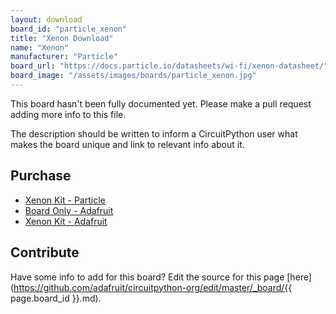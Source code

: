 ```yaml
---
layout: download
board_id: "particle_xenon"
title: "Xenon Download"
name: "Xenon"
manufacturer: "Particle"
board_url: "https://docs.particle.io/datasheets/wi-fi/xenon-datasheet/"
board_image: "/assets/images/boards/particle_xenon.jpg"
---
```


This board hasn't been fully documented yet. Please make a pull request adding more info to this file.

The description should be written to inform a CircuitPython user what makes the board unique and link to relevant info about it.

## Purchase
* [Xenon Kit - Particle](https://store.particle.io/products/xenon-kit)
* [Board Only - Adafruit](https://www.adafruit.com/product/3999)
* [Xenon Kit - Adafruit](https://www.adafruit.com/product/3995)

## Contribute

Have some info to add for this board? Edit the source for this page [here](https://github.com/adafruit/circuitpython-org/edit/master/_board/{{ page.board_id }}.md).

